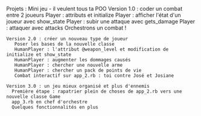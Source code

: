 Projets : Mini jeu - il veulent tous ta POO
    Version 1.0 : coder un combat entre 2 joueurs
       Player : attributs et initialize
       Player : afficher l'état d'un joueur avec show_state
       Player : subir une attaque avec gets_damage
       Player : attaquer avec attacks
       Orchestrons un combat !
    
    Version 2.0 : créer un nouveau type de joueur
       Poser les bases de la nouvelle classe
       HumanPlayer : l'attribut @weapon_level et modification de initialize et show_state
       HumanPlayer : augmenter les dommages causés
       HumanPlayer : chercher une nouvelle arme
       HumanPlayer : chercher un pack de points de vie
       Combat interactif sur app_2.rb : toi contre José et Josiane

    Version 3.0 : un jeu mieux organisé et plus d'ennemis
      Première étape : rapatrier plein de choses de app_2.rb vers une nouvelle classe Game
      app_3.rb en chef d'orchestre
      Quelques fonctionnalités en plus